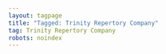 ```yaml
---
layout: tagpage
title: "Tagged: Trinity Repertory Company"
tag: Trinity Repertory Company
robots: noindex
---
```

